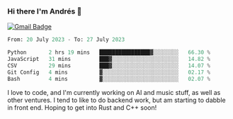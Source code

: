 ### Hi there I'm Andrés :lemon:

[![Gmail Badge](https://img.shields.io/badge/-gmail-c14438?style=flat-square&logo=Gmail&logoColor=white&link=mailto:houshuai0816@gmail.com)](mailto:ahduvvuri@gmail.com)

<!--START_SECTION:waka-->

```python
From: 20 July 2023 - To: 27 July 2023

Python       2 hrs 19 mins   ████████████████▓░░░░░░░░   66.30 %
JavaScript   31 mins         ███▓░░░░░░░░░░░░░░░░░░░░░   14.82 %
CSV          29 mins         ███▓░░░░░░░░░░░░░░░░░░░░░   14.07 %
Git Config   4 mins          ▓░░░░░░░░░░░░░░░░░░░░░░░░   02.17 %
Bash         4 mins          ▓░░░░░░░░░░░░░░░░░░░░░░░░   02.07 %
```

<!--END_SECTION:waka-->

I love to code, and I'm currently working on AI and music stuff, as well as other ventures. I tend to like to do backend work, but am starting to dabble in front end. Hoping to get into Rust and C++ soon!
